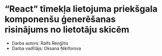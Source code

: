 # “React” tīmekļa lietojuma priekšgala komponenšu ģenerēšanas risinājums no lietotāju skicēm

- Darba autors: Ralfs Reņģītis
- Darba vadītājs: Oksana Ņikiforova
